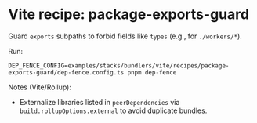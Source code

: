 # Vite recipe: package-exports-guard

Guard `exports` subpaths to forbid fields like `types` (e.g., for `./workers/*`).

Run:
```
DEP_FENCE_CONFIG=examples/stacks/bundlers/vite/recipes/package-exports-guard/dep-fence.config.ts pnpm dep-fence
```

Notes (Vite/Rollup):
- Externalize libraries listed in `peerDependencies` via `build.rollupOptions.external` to avoid duplicate bundles.
